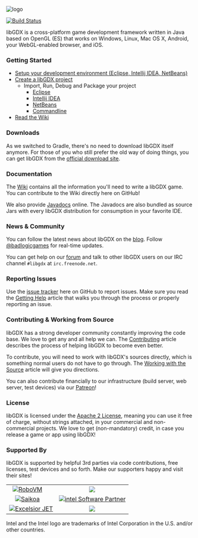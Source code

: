 ![logo](http://libgdx.badlogicgames.com/img/logo.png)

[![Build Status](http://144.76.220.132:8080/buildStatus/icon?job=libgdx&.png)](http://144.76.220.132:8080/job/libgdx/)

libGDX is a cross-platform game development framework written in Java
based on OpenGL (ES) that works on Windows, Linux, Mac OS X, 
Android, your WebGL-enabled browser, and iOS.

### Getting Started
  * [Setup your development environment (Eclipse, Intellij IDEA, NetBeans)](https://github.com/libgdx/libgdx/wiki/Setting-up-your-Development-Environment-%28Eclipse%2C-Intellij-IDEA%2C-NetBeans%29)
  * [Create a libGDX project](https://github.com/libgdx/libgdx/wiki/Project-Setup-Gradle)
    * Import, Run, Debug and Package your project
      * [Eclipse](https://github.com/libgdx/libgdx/wiki/Gradle-and-Eclipse)
      * [Intellij IDEA](https://github.com/libgdx/libgdx/wiki/Gradle-and-Intellij-IDEA)
      * [NetBeans](https://github.com/libgdx/libgdx/wiki/Gradle-and-NetBeans)
      * [Commandline](https://github.com/libgdx/libgdx/wiki/Gradle-on-the-Commandline)
  * [Read the Wiki](https://github.com/libgdx/libgdx/wiki)

### Downloads
As we switched to Gradle, there's no need to download libGDX itself anymore. For those of you who still prefer the old way of doing things, you can get libGDX from the [official download site](http://libgdx.badlogicgames.com/download.html).

### Documentation
The [Wiki](https://github.com/libgdx/libgdx/wiki) contains all the information you'll need to write a 
libGDX game. You can contribute to the Wiki directly here on GitHub!

We also provide [Javadocs](http://libgdx.badlogicgames.com/nightlies/docs/api/) online. The Javadocs are
also bundled as source Jars with every libGDX distribution for consumption in your favorite IDE.

### News & Community
You can follow the latest news about libGDX on the [blog](http://www.badlogicgames.com). Follow
[@badlogicgames](https://twitter.com/badlogicgames) for real-time updates.

You can get help on our [forum](http://badlogicgames.com/forum/) and talk to other libGDX 
users on our IRC channel `#libgdx` at `irc.freenode.net`.

### Reporting Issues
Use the [issue tracker](https://github.com/libgdx/libgdx/issues?page=1&state=open) here on GitHub to report issues. Make sure you read the 
[Getting Help](https://github.com/libgdx/libgdx/wiki/Getting-help) article that walks you through
the process or properly reporting an issue.

### Contributing & Working from Source
libGDX has a strong developer community constantly improving the code base. We love to
get any and all help we can. The [Contributing](https://github.com/libgdx/libgdx/wiki/Contributing) 
article describes the process of helping libGDX to become even better.

To contribute, you will need to work with libGDX's sources directly, which is something normal users do not
have to go through. The [Working with the Source](https://github.com/libgdx/libgdx/wiki/Running-demos-%26-tests)
article will give you directions.

You can also contribute financially to our infrastructure (build server, web server, test devices) via our [Patreon](http://patreon.com/libgdx)!

### License
libGDX is licensed under the [Apache 2 License](http://www.apache.org/licenses/LICENSE-2.0.html), meaning you
can use it free of charge, without strings attached, in your commercial and non-commercial projects. We love to
get (non-mandatory) credit, in case you release a game or app using libGDX!

### Supported By
libGDX is supported by helpful 3rd parties via code contributions, free licenses, test devices and so forth. Make our supporters happy and visit their sites!

<table>
 <tr>
  <td style="text-align: center">
   <a href="http://bit.ly/robovmgdx">
    <img style="margin-right:20px" src="http://libgdx.badlogicgames.com/img/robovm.png" alt="RoboVM" />
   </a>
  </td>
  <td style="text-align: center">
   <a href="http://bit.ly/spinegdx">
    <img src="http://libgdx.badlogicgames.com/img/spine.png">
   </a>
  </td>
 </tr>

 <tr>
  <td style="text-align: center;">
   <a href="http://bit.ly/saikoagdx">
    <img style="margin-right:20px" src="http://libgdx.badlogicgames.com/img/saikoa.png" alt="Saikoa" />
   </a>
  </td>
  <td style="text-align: center;">
   <a href="http://bit.ly/intelgdx">
    <img src="http://libgdx.badlogicgames.com/img/intel.png" alt="intel Software Partner" />
   </a>
  </td>
 </tr>

 <tr>
  <td style="text-align: center;">
   <a href="http://bit.ly/jetblog">
    <img src="http://libgdx.badlogicgames.com/img/excelsior.png" alt="Excelsior JET">
   </a>
  </td>
  <td style="text-align: center;">
   <a href="http://bit.ly/nextpeergdx">
    <img src="http://libgdx.badlogicgames.com/img/nextpeer.png">
   </a>
  </td>
 </tr>
</table>

Intel and the Intel logo are trademarks of Intel Corporation in the U.S. and/or other countries.

